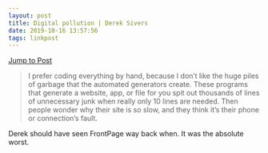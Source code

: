 ```yaml
---
layout: post
title: Digital pollution | Derek Sivers
date: 2019-10-16 13:57:56
tags: linkpost
---
```

[Jump to Post](https://sivers.org/polut)

> I prefer coding everything by hand, because I don’t like the huge piles of garbage that the automated generators create. These programs that generate a website, app, or file for you spit out thousands of lines of unnecessary junk when really only 10 lines are needed. Then people wonder why their site is so slow, and they think it’s their phone or connection’s fault.

Derek should have seen FrontPage way back when. It was the absolute worst. 